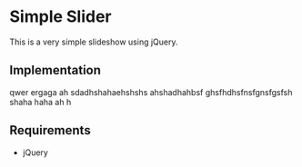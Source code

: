 # Simple Slider

This is a very simple slideshow using jQuery.

## Implementation

qwer ergaga ah sdadhshahaehshshs
ahshadhahbsf ghsfhdhsfnsfgnsfgsfsh shaha haha ah h

## Requirements

* jQuery